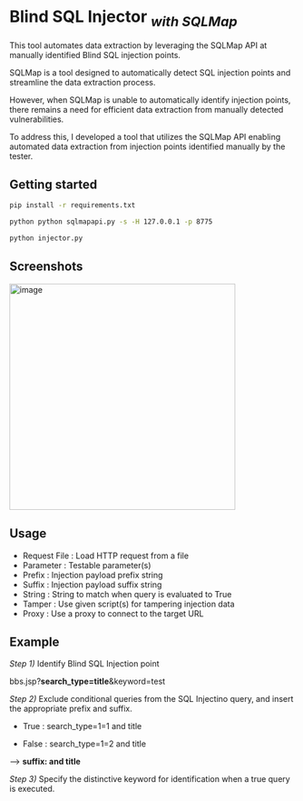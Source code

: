 # Blind SQL Injector <sub>*with SQLMap*</sub>
This tool automates data extraction by leveraging the SQLMap API at manually identified Blind SQL injection points.

SQLMap is a tool designed to automatically detect SQL injection points and streamline the data extraction process. 

However, when SQLMap is unable to automatically identify injection points, there remains a need for efficient data extraction from manually detected vulnerabilities.

To address this, I developed a tool that utilizes the SQLMap API enabling automated data extraction from injection points identified manually by the tester.

## Getting started
```bash
pip install -r requirements.txt

python python sqlmapapi.py -s -H 127.0.0.1 -p 8775

python injector.py
```

## Screenshots
<img width="398" alt="image" src="https://github.com/user-attachments/assets/2e0a9b43-8599-40de-9c7c-1201b48b4d66">

## Usage
- Request File : Load HTTP request from a file
- Parameter : Testable parameter(s)
- Prefix : Injection payload prefix string
- Suffix : Injection payload suffix string
- String : String to match when query is evaluated to True
- Tamper : Use given script(s) for tampering injection data
- Proxy : Use a proxy to connect to the target URL

## Example
*Step 1)* Identify Blind SQL Injection point

bbs.jsp?**search_type=title**&keyword=test

*Step 2)* Exclude conditional queries from the SQL Injectino query, and insert the appropriate prefix and suffix.

- True : search_type=1=1 and title

- False : search_type=1=2 and title

--> **suffix: and title**

*Step 3)* Specify the distinctive keyword for identification when a true query is executed.
